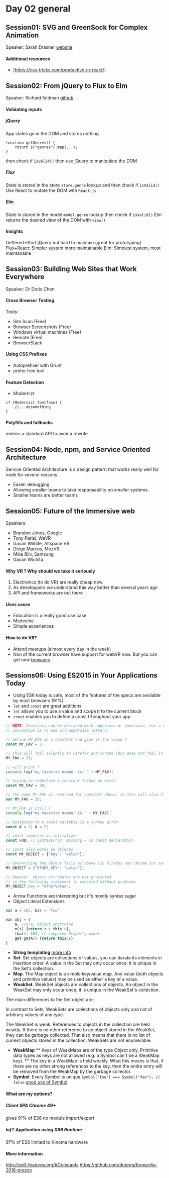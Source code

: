 # Day 02 general

## Session01: SVG and GreenSock for Complex Animation
Speaker: Sarah Drasner [website](http://sarahdrasnerdesign.com/)

#### Additional resources
* [https://css-tricks.com/productive-in-react/]


## Session02: From jQuery to Flux to Elm
Speaker: Richard feldman [github](https://github.com/rtfeldman)
#### Validating inputs

##### jQuery 
App states go in the DOM and stores nothing

```
function getGenres() {
    return $("genres").map(...);
}
```

then check if `isValid()` 
then use jQuery to manipulate the DOM

##### Flux
State is stored in the store
`store.genre` 
lookup and then check if `isValid()`
Use React to mutate the DOM with `React.js`

##### Elm
State is stored in the model
`model.genre` 
lookup then check if `isValid()`
Elm returns the desired view of the DOM with `view()`


#### Insights
Deffered effort jQuery but hard to maintain (great for prototyping)
Flux+React: Simpler system more maintainable
Elm: Simplest system, most maintanable

## Session03: Building Web Sites that Work Everywhere
Speaker: Dr Doris Chen

#### Cross Browser Testing
Tools:
* Site Scan (Free)
* Browser Screenshots (Free)
* Windows virtual machines (Free)
* Remote (Free)
* BrowserStack

#### Using CSS Prefixes
* Autoprefixer with Grunt
* prefix-free tool

#### Feature Detection
* Modernizr
```
if (Modernizr.fontface) {
    //...dosomething
}
```

#### Polyfills and fallbacks
mimics a standard API to avoir a rewrite


## Session04: Node, npm, and Service Oriented Architecture
Service Oriented Architecture is a design pattern that works really well for node for several reasons
* Easier debugging
* Allowing smaller teams to take responsability on smaller systems.
* Smaller teams are better teams


## Session05: Future of the Immersive web
Speakers: 
* Brandon Jones, Google 
* Tony Parisi, WeVR
* Gavan Wilhite, Altspace VR
* Diego Marcos, MozVR
* Mike Blix, Samsung
* Gavan Wichita

#### Why VR ? Why should we take it seriously
1. Electronics (to do VR) are really cheap now.
2. As developpers we understand this way better than several years ago
3. API and frameworks are out there

#### Uses cases
* Education is a really good use case
* Medecine 
* Simple experiences

#### How to do VR?
* Attend meetups (almost every day in the week)
* Non of the current browser have support for webVR now. But you can get new [browsers](http://webvr.info/)


## Sessions06: Using ES2015 in Your Applications Today
* Using ES6 today is safe, most of the features of the specs are available by most browsers (91%)
* `let` and `const` are great additions
* `let` allows you to use a value and scope it to the current block
* `const` enables you to define a const trhoughout your app

```JavaScript
// NOTE: Constants can be declared with uppercase or lowercase, but a common
// convention is to use all-uppercase letters.

// define MY_FAV as a constant and give it the value 7
const MY_FAV = 7;

// this will fail silently in Firefox and Chrome (but does not fail in Safari)
MY_FAV = 20;

// will print 7
console.log("my favorite number is: " + MY_FAV);

// trying to redeclare a constant throws an error 
const MY_FAV = 20;

// the name MY_FAV is reserved for constant above, so this will also fail
var MY_FAV = 20; 

// MY_FAV is still 7
console.log("my favorite number is " + MY_FAV);

// Assigning to A const variable is a syntax error
const A = 1; A = 2;

// const requires an initializer
const FOO; // SyntaxError: missing = in const declaration

// const also works on objects
const MY_OBJECT = {"key": "value"};

// Overwriting the object fails as above (in Firefox and Chrome but not in Safari)
MY_OBJECT = {"OTHER_KEY": "value"};

// However, object attributes are not protected,
// so the following statement is executed without problems
MY_OBJECT.key = "otherValue";
```

* Arrow Functions are interesting but it's mostly syntax sugar
* Object Literal Extensions

```JavaScript 
var a = 103, bar = 'foo'

var obj = {
    a, //a:a, object shorthand
    m(z) {return z + this.a},
    [bar]: 104, // computed Property names
    get getA() {return this.a}
}
```

* **String templating** [more info](https://developers.google.com/web/updates/2015/01/ES6-Template-Strings)
* **Set**. Set objects are collections of values, you can iterate its elements in insertion order. A value in the Set may only occur once; it is unique 
in the Set's collection.
* **Map**. The Map object is a simple key/value map. Any value (both objects and primitive values) may be used as either a key or a value.
* **WeakSet**. WeakSet objects are collections of objects. An object in the WeakSet may only occur once; it is unique in the WeakSet's collection.

The main differences to the Set object are:

In contrast to Sets, WeakSets are collections of objects only and not of arbitrary values of any type.

The WeakSet is weak: References to objects in the collection are held weakly. If there is no other reference to an object stored in the WeakSet, they can be garbage collected. That also means that there is no list of current objects stored in the collection. WeakSets are not enumerable.

* **WeakMap**
** Keys of WeakMaps are of the type Object only. Primitive data types as keys are not allowed (e.g. a Symbol can't be a WeakMap key).
** The key in a WeakMap is held weakly.  What this means is that, if there are no other strong references to the key, then the entire entry will be removed from the WeakMap by the garbage collector.
* **Symbol**. Every Symbol is unique `Symbol("foo") === Symbol("foo"); // false` [good use of Symbol](http://blog.keithcirkel.co.uk/metaprogramming-in-es6-symbols/)

#### What are my options?
##### Client SPA Chrome 49+ 
gives 91% of ES6
no module import/export

##### IofT Application using XS6 Runtime
97% of ES6
limited to Kinoma hardware

#### More information
http://es6-features.org/#Constants
https://github.com/duereg/forwardjs-2016-prezzo






